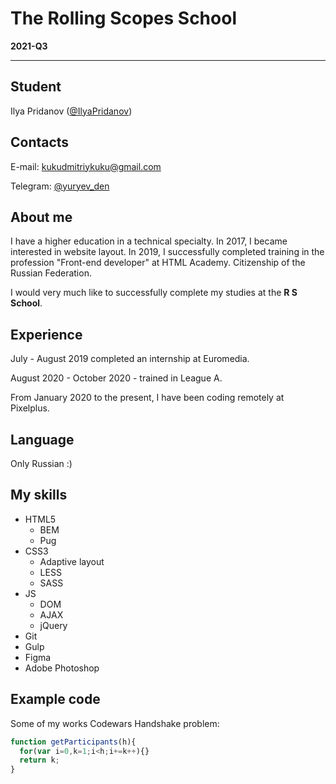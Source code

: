 # The Rolling Scopes School

**2021-Q3**

---

## Student
Ilya Pridanov ([@IlyaPridanov](https://github.com/IlyaPridanov))

## Contacts
E-mail: [kukudmitriykuku@gmail.com](mailto:kukudmitriykuku@gmail.com)

Telegram: [@yuryev_den](https://t.me/yuryev_den)

## About me
I have a higher education in a technical specialty. In 2017, I became interested in website layout. In 2019, I successfully completed training in the profession "Front-end developer" at HTML Academy. Citizenship of the Russian Federation.

I would very much like to successfully complete my studies at the **R S School**.

## Experience

July - August 2019 completed an internship at Euromedia.

August 2020 - October 2020 - trained in League A.

From January 2020 to the present, I have been coding remotely at Pixelplus.

## Language

Only Russian :)

## My skills
* HTML5
  * BEM
  * Pug
* CSS3
  * Adaptive layout
  * LESS
  * SASS
* JS
  * DOM
  * AJAX
  * jQuery
* Git
* Gulp
* Figma
* Adobe Photoshop

## Example code
Some of my works Codewars Handshake problem:

```javascript
function getParticipants(h){
  for(var i=0,k=1;i<h;i+=k++){}
  return k;
}
```

